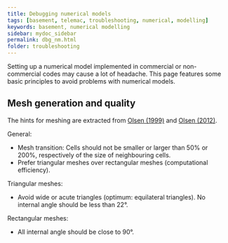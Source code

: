 ```yaml
---
title: Debugging numerical models
tags: [basement, telemac, troubleshooting, numerical, modelling]
keywords: basement, numerical modelling
sidebar: mydoc_sidebar
permalink: dbg_nm.html
folder: troubleshooting
---
```


Setting up a numerical model implemented in commercial or non-commercial codes may cause a lot of headache. This page features some basic principles to avoid problems with numerical models.



## Mesh generation and quality

The hints for meshing are extracted from [Olsen (1999)](http://folk.ntnu.no/nilsol/cfd/class2.pdf) and [Olsen (2012)](http://folk.ntnu.no/nilsol/tvm4155/flures6.pdf).

General:

* Mesh transition: Cells should not be smaller or larger than 50% or 200%, respectively of the size of neighbouring cells.
* Prefer triangular meshes over rectangular meshes (computational efficiency).


Triangular meshes:

* Avoid wide or acute triangles (optimum: equilateral triangles). No internal angle should be less than 22°.

Rectangular meshes:

* All internal angle should be close to 90°.


